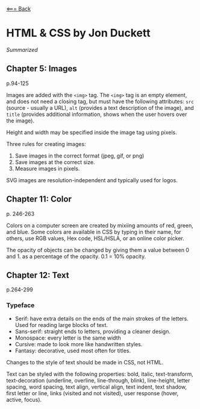 [<=== Back](../README.md)

# HTML & CSS by Jon Duckett
*Summarized*

## Chapter 5: Images
p.94-125

Images are added with the `<img>` tag. The `<img>` tag is an empty element, and does not need a closing tag, but must have the following attributes: `src` (source - usually a URL), `alt` (provides a text description of the image), and `title` (provides additional information, shows when the user hovers over the image).

Height and width may be specified inside the image tag using pixels.

Three rules for creating images: 
1. Save images in the correct format (jpeg, gif, or png)
2. Save images at the correct size.
3. Measure images in pixels.

SVG images are resolution-independent and typically used for logos.


## Chapter 11: Color
p. 246-263

Colors on a computer screen are created by mixiing amounts of red, green, and blue. Some colors are available in CSS by typing in their name, for others, use RGB values, Hex code, HSL/HSLA, or an online color picker.

The opacity of objects can be changed by giving them a value between 0 and 1. as a percentage of the opacity. 0.1 = 10% opacity.

## Chapter 12: Text
p.264-299

### Typeface

- Serif: have extra details on the ends of the main strokes of the letters. Used for reading large blocks of text.
- Sans-serif: straight ends to letters, providing a cleaner design.
- Monospace: every letter is the same width
- Cursive: made to look more like handwritten styles.
- Fantasy: decorative, used most often for titles.

Changes to the style of text should be made in CSS, not HTML.

Text can be styled with the following properties: bold, italic, text-transform, text-decoration (underline, overline, line-through, blink), line-height, letter spacing, word spacing, text align, vertical align, text indent, text shadow, first letter or line, links (visited and not visited), user response (hover, active, focus).

